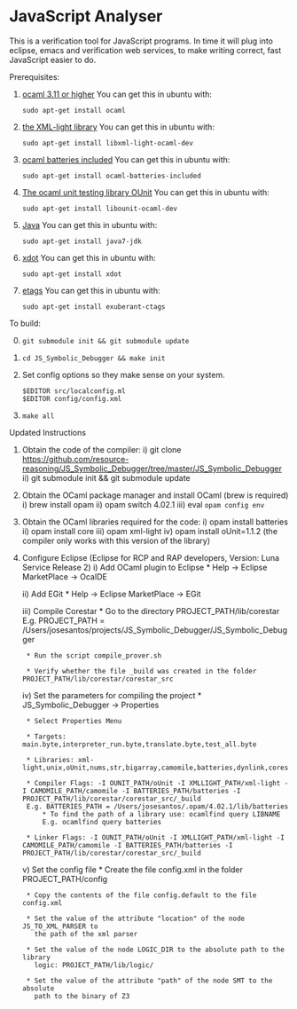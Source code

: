 # JavaScript Analyser

This is a verification tool for JavaScript programs. In time it will
plug into eclipse, emacs and verification web services, to make
writing correct, fast JavaScript easier to do.

Prerequisites:

1. [ocaml 3.11 or higher]([http://caml.inria.fr/ocaml/index.en.html)
    You can get this in ubuntu with:

    `sudo apt-get install ocaml`

2. [the XML-light library](http://tech.motion-twin.com/xmllight)
    You can get this in ubuntu with:

    `sudo apt-get install libxml-light-ocaml-dev`

3. [ocaml batteries included](http://batteries.forge.ocamlcore.org/)
    You can get this in ubuntu with:

    `sudo apt-get install ocaml-batteries-included`

4. [The ocaml unit testing library OUnit](http://ounit.forge.ocamlcore.org/)
    You can get this in ubuntu with:

    `sudo apt-get install libounit-ocaml-dev`

5. [Java](http://www.oracle.com/technetwork/java/index.html )
    You can get this in ubuntu with:

    `sudo apt-get install java7-jdk`

6. [xdot](http://code.google.com/p/jrfonseca/wiki/XDot)
    You can get this in ubuntu with:

    `sudo apt-get install xdot`

7. [etags](http://ctags.sourceforge.net/)
    You can get this in ubuntu with:

    `sudo apt-get install exuberant-ctags`

To build:

0.  `git submodule init && git submodule update`
1.  `cd JS_Symbolic_Debugger && make init`
2.  Set config options so they make sense on your system.

        $EDITOR src/localconfig.ml
        $EDITOR config/config.xml

3.  `make all`

Updated Instructions


1) Obtain the code of the compiler: 
	i) git clone https://github.com/resource-reasoning/JS_Symbolic_Debugger/tree/master/JS_Symbolic_Debugger
	ii) git submodule init && git submodule update

2) Obtain the OCaml package manager and install OCaml (brew is required)
	i) brew install opam
	ii) opam switch 4.02.1
	iii) eval `opam config env`

3) Obtain the OCaml libraries required for the code:
	i) opam install batteries
	ii) opam install core
	iii) opam xml-light
	iv) opam install oUnit=1.1.2 (the compiler only works with this version of the library)

4) Configure Eclipse (Eclipse for RCP and RAP developers, Version: Luna Service Release 2)
	i) Add OCaml plugin to Eclipse 
    	* Help -> Eclipse MarketPlace -> OcaIDE
    	
    ii) Add EGit
      	* Help -> Eclipse MarketPlace -> EGit

    iii) Compile Corestar
        * Go to the directory PROJECT_PATH/lib/corestar
        E.g. PROJECT_PATH = /Users/josesantos/projects/JS_Symbolic_Debugger/JS_Symbolic_Debugger

        * Run the script compile_prover.sh

        * Verify whether the file _build was created in the folder PROJECT_PATH/lib/corestar/corestar_src

    iv) Set the parameters for compiling the project
        * JS_Symbolic_Debugger -> Properties 

        * Select Properties Menu

        * Targets: main.byte,interpreter_run.byte,translate.byte,test_all.byte

        * Libraries: xml-light,unix,oUnit,nums,str,bigarray,camomile,batteries,dynlink,corestar

        * Compiler Flags: -I OUNIT_PATH/oUnit -I XMLLIGHT_PATH/xml-light -I CAMOMILE_PATH/camomile -I BATTERIES_PATH/batteries -I PROJECT_PATH/lib/corestar/corestar_src/_build
        E.g. BATTERIES_PATH = /Users/josesantos/.opam/4.02.1/lib/batteries
            * To find the path of a library use: ocamlfind query LIBNAME
            E.g. ocamlfind query batteries 

        * Linker Flags: -I OUNIT_PATH/oUnit -I XMLLIGHT_PATH/xml-light -I CAMOMILE_PATH/camomile -I BATTERIES_PATH/batteries -I PROJECT_PATH/lib/corestar/corestar_src/_build

    v) Set the config file
        * Create the file config.xml in the folder PROJECT_PATH/config

        * Copy the contents of the file config.default to the file config.xml

        * Set the value of the attribute "location" of the node JS_TO_XML_PARSER to 
          the path of the xml parser

        * Set the value of the node LOGIC_DIR to the absolute path to the library 
          logic: PROJECT_PATH/lib/logic/

        * Set the value of the attribute "path" of the node SMT to the absolute 
          path to the binary of Z3



